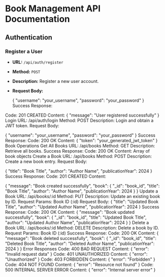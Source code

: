 # Book Management API Documentation

## Authentication

### Register a User

- **URL:** `/api/auth/register`
- **Method:** `POST`
- **Description:** Register a new user account.
- **Request Body:**

  {
    "username": "your_username",
    "password": "your_password"
  }
Success Response:

Code: 201 CREATED
Content:
{
  "message": "User registered successfully"
}
Login
URL: /api/auth/login
Method: POST
Description: Login and obtain a JWT token.
Request Body:

{
  "username": "your_username",
  "password": "your_password"
}
Success Response:
Code: 200 OK
Content:
{
  "token": "your_generated_jwt_token"
}
Book Operations
Get All Books
URL: /api/books
Method: GET
Description: Retrieve all books.
Success Response:
Code: 200 OK
Content: Array of book objects
Create a Book
URL: /api/books
Method: POST
Description: Create a new book entry.
Request Body:

{
  "title": "Book Title",
  "author": "Author Name",
  "publicationYear": 2024
}
Success Response:
Code: 201 CREATED
Content:

{
  "message": "Book created successfully",
  "book": {
    "_id": "book_id",
    "title": "Book Title",
    "author": "Author Name",
    "publicationYear": 2024
  }
}
Update a Book
URL: /api/books/:id
Method: PUT
Description: Update an existing book by ID.
Request Params: Book ID (:id)
Request Body:
{
  "title": "Updated Book Title",
  "author": "Updated Author Name",
  "publicationYear": 2024
}
Success Response:
Code: 200 OK
Content:
{
  "message": "Book updated successfully",
  "book": {
    "_id": "book_id",
    "title": "Updated Book Title",
    "author": "Updated Author Name",
    "publicationYear": 2024
  }
}
Delete a Book
URL: /api/books/:id
Method: DELETE
Description: Delete a book by ID.
Request Params: Book ID (:id)
Success Response:
Code: 200 OK
Content:
{
  "message": "Book deleted successfully",
  "book": {
    "_id": "book_id",
    "title": "Deleted Book Title",
    "author": "Deleted Author Name",
    "publicationYear": 2024
  }
}
Error Responses
Code: 400 BAD REQUEST
Content: { "error": "Invalid request data" }
Code: 401 UNAUTHORIZED
Content: { "error": "Unauthorized" }
Code: 403 FORBIDDEN
Content: { "error": "Forbidden" }
Code: 404 NOT FOUND
Content: { "error": "Resource not found" }
Code: 500 INTERNAL SERVER ERROR
Content: { "error": "Internal server error" }
